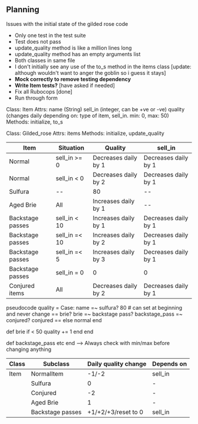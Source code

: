 ## Planning

Issues with the initial state of the gilded rose code
 - Only one test in the test suite
 - Test does not pass
 - update_quality method is like a million lines long
 - update_quality method has an empty arguments list
 - Both classes in same file
 - I don't initially see any use of the to_s method in the items class [update: although wouldn't want to anger the goblin so i guess it stays]
 - **Mock correctly to remove testing dependency**
 - **Write Item tests?** [have asked if needed]
 - Fix all Rubocops [done]
 - Run through form

Class: Item
Attrs: name (String)
       sell_in (integer, can be +ve or -ve)
       quality (changes daily depending on: type of item, sell_in. min: 0, max: 50)
Methods: initialize, to_s

Class: Gilded_rose
Attrs: items
Methods: initialize, update_quality



| Item | Situation | Quality | sell_in |
|------|-----------|-----|---|
| Normal | sell_in >= 0 | Decreases daily by 1 | Decreases daily by 1 |
| Normal | sell_in < 0 | Decreases daily by 2 | Decreases daily by 1 |
| Sulfura | -- | 80 | -- |
| Aged Brie | All | Increases daily by 1 | -- |
| Backstage passes | sell_in < 10 | Increases daily by 1 | Decreases daily by 1 |
| Backstage passes | sell_in =< 10 | Increases daily by 2 | Decreases daily by 1 |
| Backstage passes | sell_in =< 5 | Increases daily by 3 | Decreases daily by 1 |
| Backstage passes | sell_in = 0 | 0 | 0 |
| Conjured items | All | Decreases daily by 2 | Decreases daily by 1 |



pseudocode
quality = Case: name
            =~ sulfura?
              80 # can set at beginning and never change
            == brie?
              brie
            =~ backstage pass?
              backstage_pass
            =~ conjured?
              conjured
            == else
              normal
          end


def brie
  if < 50
    quality += 1
  end
end

def backstage_pass
etc
end
--> Always check with min/max before changing anything


|Class | Subclass |Daily quality change|Depends on|
|--|--|--|--|
|Item|NormalItem|-1/-2| sell_in|
||Sulfura|0|-|
||Conjured|-2|-|
||Aged Brie|1|-|
||Backstage passes|+1/+2/+3/reset to 0|sell_in|
